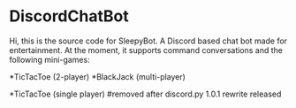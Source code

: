 # DiscordChatBot

Hi, this is the source code for SleepyBot. A Discord based chat bot made for entertainment. At the moment, it supports command conversations and the following mini-games:

*TicTacToe (2-player)
*BlackJack (multi-player)

*TicTacToe (single player) #removed after discord.py 1.0.1 rewrite released
